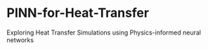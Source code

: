 # PINN-for-Heat-Transfer
Exploring Heat Transfer Simulations using Physics-informed neural networks
